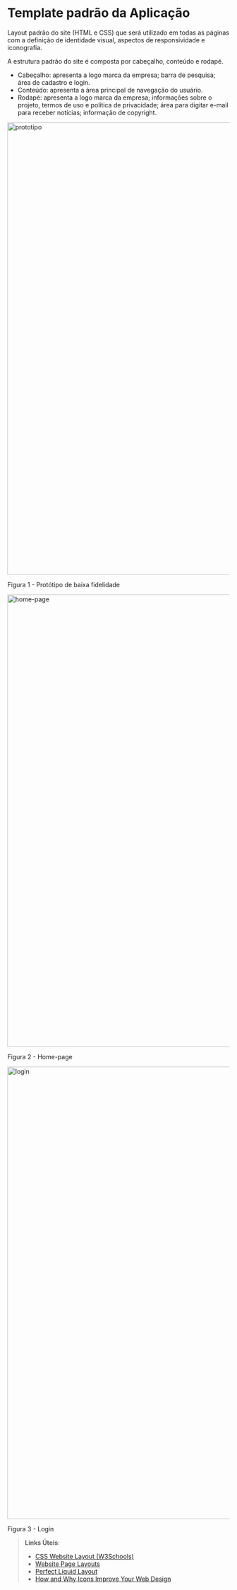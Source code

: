 # Template padrão da Aplicação

Layout padrão do site (HTML e CSS) que será utilizado em todas as páginas com a definição de identidade visual, aspectos de responsividade e iconografia.

A estrutura padrão do site é composta por cabeçalho, conteúdo e rodapé.

- Cabeçalho: apresenta a logo marca da empresa; barra de pesquisa; área de cadastro e login.
- Conteúdo: apresenta a área principal de navegação do usuário.
- Rodapé: apresenta a logo marca da empresa; informações sobre o projeto, termos de uso e política de privacidade; área para digitar e-mail para receber notícias; informação de copyright.

<img width="1024" alt="prototipo" src="https://github.com/ICEI-PUC-Minas-PMV-ADS/pmv-ads-2023-2-e1-proj-web-t14-pmv-ads-2023-2-e1-ProjCatalogoMercado/assets/145761508/e69584a4-75fb-4dfd-a824-072fe276ba69">

Figura 1 - Protótipo de baixa fidelidade

<img width="1024" alt="home-page" src="https://github.com/ICEI-PUC-Minas-PMV-ADS/pmv-ads-2023-2-e1-proj-web-t14-pmv-ads-2023-2-e1-ProjCatalogoMercado/assets/145761508/60dba721-68ed-49c6-8a57-eccda62b5fa2">

Figura 2 - Home-page

<img width="1024" alt="login" src=https://user-images.githubusercontent.com/145761508/272890117-b2eba8d7-483d-401d-87b9-aa0c63ed96df.png>

Figura 3 - Login

> **Links Úteis**:
>
> - [CSS Website Layout (W3Schools)](https://www.w3schools.com/css/css_website_layout.asp)
> - [Website Page Layouts](http://www.cellbiol.com/bioinformatics_web_development/chapter-3-your-first-web-page-learning-html-and-css/website-page-layouts/)
> - [Perfect Liquid Layout](https://matthewjamestaylor.com/perfect-liquid-layouts)
> - [How and Why Icons Improve Your Web Design](https://usabilla.com/blog/how-and-why-icons-improve-you-web-design/)
